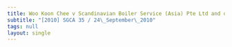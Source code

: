 ```yaml
---
title: Woo Koon Chee v Scandinavian Boiler Service (Asia) Pte Ltd and others
subtitle: "[2010] SGCA 35 / 24\_September\_2010"
tags: null
layout: single
---
```


